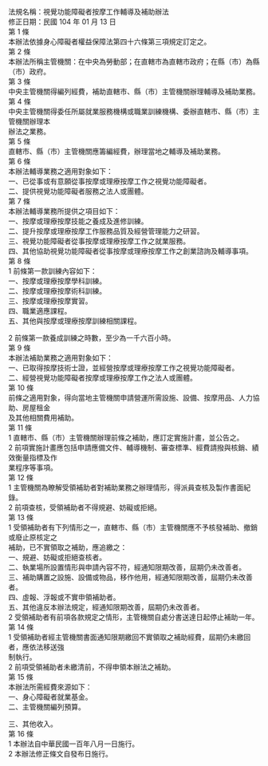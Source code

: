 法規名稱：視覺功能障礙者按摩工作輔導及補助辦法  
修正日期：民國 104 年 01 月 13 日  
第 1 條  
本辦法依據身心障礙者權益保障法第四十六條第三項規定訂定之。  
第 2 條  
本辦法所稱主管機關：在中央為勞動部；在直轄市為直轄市政府；在縣（市）為縣（市）政府。  
第 3 條  
中央主管機關得編列經費，補助直轄市、縣（市）主管機關辦理輔導及補助業務。  
第 4 條  
中央主管機關得委任所屬就業服務機構或職業訓練機構、委辦直轄市、縣（市）主管機關辦理本  
辦法之業務。  
第 5 條  
直轄市、縣（市）主管機關應籌編經費，辦理當地之輔導及補助業務。  
第 6 條  
本辦法輔導業務之適用對象如下：  
一、已從事或有意願從事按摩或理療按摩工作之視覺功能障礙者。  
二、提供視覺功能障礙者服務之法人或團體。  
第 7 條  
本辦法輔導業務所提供之項目如下：  
一、按摩或理療按摩技能之養成及進修訓練。  
二、提升按摩或理療按摩工作服務品質及經營管理能力之研習。  
三、視覺功能障礙者從事按摩或理療按摩工作之就業服務。  
四、其他協助視覺功能障礙者從事按摩或理療按摩工作之創業諮詢及輔導事項。  
第 8 條  
1 前條第一款訓練內容如下：  
一、按摩或理療按摩學科訓練。  
二、按摩或理療按摩術科訓練。  
三、按摩或理療按摩實習。  
四、職業適應課程。  
五、其他與按摩或理療按摩訓練相關課程。  


2 前條第一款養成訓練之時數，至少為一千六百小時。  
第 9 條  
本辦法補助業務之適用對象如下：  
一、已取得按摩技術士證，並經營按摩或理療按摩工作之視覺功能障礙者。  
二、經營視覺功能障礙者按摩或理療按摩工作之法人或團體。  
第 10 條  
前條之適用對象，得向當地主管機關申請營運所需設施、設備、按摩用品、人力協助、房屋租金  
及其他相關費用補助。  
第 11 條  
1 直轄市、縣（市）主管機關辦理前條之補助，應訂定實施計畫，並公告之。  
2 前項實施計畫應包括申請應備文件、輔導機制、審查標準、經費請撥與核銷、績效衡量指標及作  
業程序等事項。  
第 12 條  
1 主管機關為瞭解受領補助者對補助業務之辦理情形，得派員查核及製作書面紀錄。  
2 前項查核，受領補助者不得規避、妨礙或拒絕。  
第 13 條  
1 受領補助者有下列情形之一，直轄市、縣（市）主管機關應不予核發補助、撤銷或廢止原核定之  
補助，已不實領取之補助，應追繳之：  
一、規避、妨礙或拒絕查核者。  
二、執業場所設置情形與申請內容不符，經通知限期改善，屆期仍未改善者。  
三、補助購置之設施、設備或物品，移作他用，經通知限期改善，屆期仍未改善者。  
四、虛報、浮報或不實申領補助者。  
五、其他違反本辦法規定，經通知限期改善，屆期仍未改善者。  
2 受領補助者有前項各款規定之情形，主管機關自處分書送達日起停止補助一年。  
第 14 條  
1 受領補助者經主管機關書面通知限期繳回不實領取之補助經費，屆期仍未繳回者，應依法移送強  
制執行。  
2 前項受領補助者未繳清前，不得申領本辦法之補助。  
第 15 條  
本辦法所需經費來源如下：  
一、身心障礙者就業基金。  
二、主管機關編列預算。  


三、其他收入。  
第 16 條  
1 本辦法自中華民國一百年八月一日施行。  
2 本辦法修正條文自發布日施行。  



